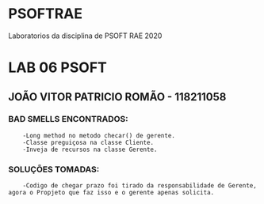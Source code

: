 # PSOFTRAE
Laboratorios da disciplina de PSOFT RAE 2020


# LAB 06 PSOFT
## JOÃO VITOR PATRICIO ROMÃO - 118211058


### BAD SMELLS ENCONTRADOS:

		-Long method no metodo checar() de gerente.
		-Classe preguiçosa na classe Cliente.
		-Inveja de recursos na classe Gerente.

### SOLUÇÕES TOMADAS:

		-Codigo de chegar prazo foi tirado da responsabilidade de Gerente, agora o Propjeto que faz isso e o gerente apenas solicita.
